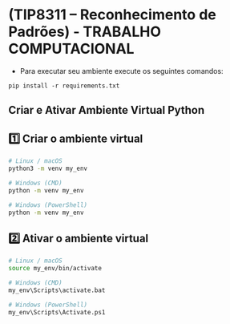 
# (TIP8311 – Reconhecimento de Padrões) -  TRABALHO COMPUTACIONAL

* Para executar seu ambiente execute os seguintes comandos:

```
pip install -r requirements.txt
```

## Criar e Ativar Ambiente Virtual Python
## 1️⃣ Criar o ambiente virtual

```bash
# Linux / macOS
python3 -m venv my_env

# Windows (CMD)
python -m venv my_env

# Windows (PowerShell)
python -m venv my_env
```
## 2️⃣ Ativar o ambiente virtual
```bash
# Linux / macOS
source my_env/bin/activate

# Windows (CMD)
my_env\Scripts\activate.bat

# Windows (PowerShell)
my_env\Scripts\Activate.ps1
```